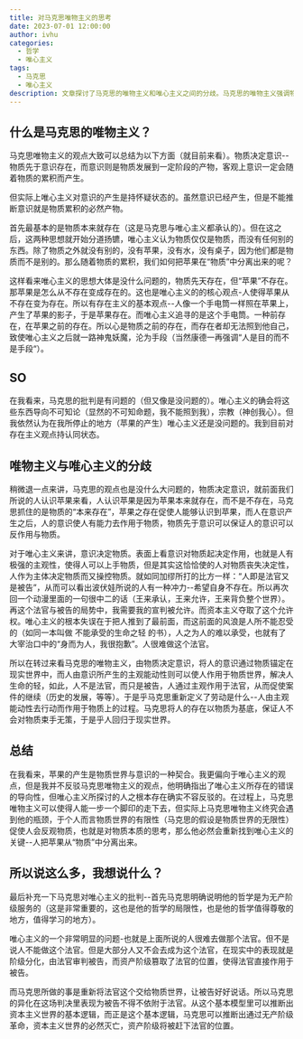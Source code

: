 ```yaml
---
title: 对马克思唯物主义的思考
date: 2023-07-01 12:00:00
author: ivhu
categories:
  - 哲学
  - 唯心主义
tags:
  - 马克思
  - 唯心主义
description: 文章探讨了马克思的唯物主义和唯心主义之间的分歧。马克思的唯物主义强调物质决定意识，认为物质先于意识存在，并且人的意识是物质发展的结果。而唯心主义则认为意识决定物质，强调人的主观性。文章通过对比两者的观点，指出唯物主义能够使人扎根于现实世界，但也面临物质世界有限性的问题。作者偏向唯心主义观点，但承认马克思唯物主义在无产阶级哲学中的重要性和局限性。
---
```


## 什么是马克思的唯物主义？

马克思唯物主义的观点大致可以总结为以下方面（就目前来看）。物质决定意识--物质先于意识存在，而意识则是物质发展到一定阶段的产物，客观上意识一定会随着物质的累积而产生。

但实际上唯心主义对意识的产生是持怀疑状态的。虽然意识已经产生，但是不能推断意识就是物质累积的必然产物。

首先最基本的是物质本来就存在（这是马克思与唯心主义都承认的）。但在这之后，这两种思想就开始分道扬镳，唯心主义认为物质仅仅是物质，而没有任何别的东西。除了物质之外就没有别的，没有苹果，没有水，没有桌子，因为他们都是物质而不是别的。那么随着物质的累积，我们如何把苹果在“物质”中分离出来的呢？

这样看来唯心主义的思想大体是没什么问题的，物质先天存在，但“苹果”不存在。那苹果是怎么从不存在变成存在的。这也是唯心主义的的核心观点-人使得苹果从不存在变为存在。所以有存在主义的基本观点--人像一个手电筒一样照在苹果上，产生了苹果的影子，于是苹果存在。而唯心主义追寻的是这个手电筒。一种前存在，在苹果之前的存在。所以心是物质之前的存在，而存在者却无法照到他自己，致使唯心主义之后就一路神鬼妖魔，沦为手段（当然康德一再强调“人是目的而不是手段“）。

## SO

在我看来，马克思的批判是有问题的（但又像是没问题的）。唯心主义的确会将这些东西导向不可知论（显然的不可知命题，我不能照到我），宗教（神创我心）。但我依然认为在我所停止的地方（苹果的产生）唯心主义还是没问题的。我到目前对存在主义观点持认同状态。

## 唯物主义与唯心主义的分歧

稍微退一点来讲，马克思的观点也是没什么大问题的，物质决定意识，就前面我们所说的人认识苹果来看，人认识苹果是因为苹果本来就存在，而不是不存在，马克思抓住的是物质的“本来存在”，苹果之存在促使人能够认识到苹果，而人在意识产生之后，人的意识使人有能力去作用于物质，物质先于意识可以保证人的意识可以反作用与物质。

对于唯心主义来讲，意识决定物质。表面上看意识对物质起决定作用，也就是人有极强的主观性，使得人可以上手物质，但是其实这恰恰使的人对物质丧失决定性，人作为主体决定物质而又操控物质。就如同加缪所打的比方一样：“人即是法官又是被告”，从而可以看出波伏娃所说的人有一种冲力--希望自身不存在。所以再次回一个动漫里面的一句很中二的话（王来承认，王来允许，王来背负整个世界）。再这个法官与被告的局势中，我需要我的宣判被允许。而资本主义夺取了这个允许权。唯心主义的根本失误在于把人推到了最前面，而这前面的风浪是人所不能忍受的（如同一本叫做 不能承受的生命之轻 的书），人之为人的难以承受，也就有了大宰治口中的“身而为人，我很抱歉”。人很难做这个法官。

所以在转过来看马克思的唯物主义，由物质决定意识，将人的意识通过物质锚定在现实世界中，而人由意识所产生的主观能动性则可以使人作用于物质世界，解决人生命的轻，如此，人不是法官，而只是被告，人通过主观作用于法官，从而促使案件的继续（历史的发展，等等）。于是乎马克思重新定义了劳动是什么--人由主观能动性去行动而作用于物质上的过程。马克思将人的存在以物质为基底，保证人不会对物质束手无策，于是乎人回归于现实世界。

## 总结

在我看来，苹果的产生是物质世界与意识的一种契合。我更偏向于唯心主义的观点，但是我并不反驳马克思唯物主义的观点，他明确指出了唯心主义所存在的错误的导向性，但唯心主义所探讨的人之根本存在确实不容反驳的。在过程上，马克思唯物主义可以使得人能一步一个脚印的走下去，但实际上马克思唯物主义终究会遇到他的瓶颈，于个人而言物质世界的有限性（马克思的假设是物质世界的无限性）促使人会反观物质，也就是对物质本质的思考，那么他必然会重新找到唯心主义的关键--人把苹果从“物质”中分离出来。

## 所以说这么多，我想说什么？

最后补充一下马克思对唯心主义的批判--首先马克思明确说明他的哲学是为无产阶级服务的（这是非常重要的，这也是他的哲学的局限性，也是他的哲学值得尊敬的地方，值得学习的地方）。

唯心主义的一个非常明显的问题-也就是上面所说的人很难去做那个法官。但不是说人不能做这个法官。但是大部分人又不会去成为这个法官，在现实中的表现就是阶级分化，由法官审判被告，而资产阶级篡取了法官的位置，使得法官直接作用于被告。

而马克思所做的事是重新将法官这个交给物质世界，让被告好好说话。所以马克思的异化在这场判决里表现为被告不得不依附于法官。从这个基本模型里可以推断出资本主义世界的基本逻辑，而正是这个基本逻辑，马克思可以推断出通过无产阶级革命，资本主义世界的必然灭亡，资产阶级将被赶下法官的位置。
